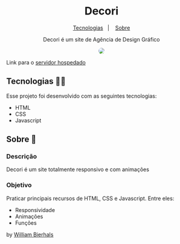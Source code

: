 <h1 align="center"> Decori </h1>
<p align="center">
  <a href="#tecnologias-">Tecnologias</a>&nbsp;&nbsp;&nbsp;|&nbsp;&nbsp;&nbsp;
  <a href="#sobre-">Sobre</a>
</p>
<p align="center"> 
  Decori é um site de Agência de Design Gráfico
</p>
<p align="center">
  <img src="/images/decori.gif" align="center" style="border-radius: 10px" />
</p>

Link para o [servidor hospedado](https://decorii.web.app/)

## Tecnologias 👨‍💻 
Esse projeto foi desenvolvido com as seguintes tecnologias:
- HTML
- CSS
- Javascript

## Sobre 📖


### Descrição
Decori é um site totalmente responsivo e com animações


### Objetivo
Praticar principais recursos de HTML, CSS e Javascript. Entre eles:

- Responsividade
- Animações
- Funções


by [William Bierhals](https://github.com/will1Zera)
